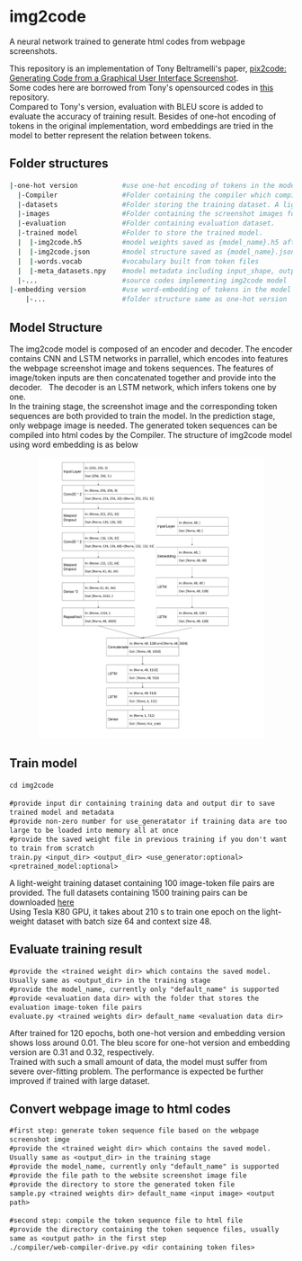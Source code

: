 # img2code
A neural network trained to generate html codes from webpage screenshots.

This repository is an implementation of Tony Beltramelli's paper, [pix2code: Generating Code from a Graphical User Interface Screenshot](https://arxiv.org/abs/1705.07962).   
Some codes here are borrowed from Tony's opensourced codes in [this](https://github.com/tonybeltramelli/pix2code.git) repository.  
Compared to Tony's version, evaluation with BLEU score is added to evaluate the accuracy of training result. Besides of one-hot encoding of tokens in the original implementation, word embeddings are tried in the model to better represent the relation between tokens.

## Folder structures
``` bash
|-one-hot version           #use one-hot encoding of tokens in the model
  |-Compiler                #Folder containing the compiler which compiles token sequence into html codes (from pix2code)
  |-datasets                #Folder storing the training dataset. A light-weight training dataset containing 100 image-token file pairs are provided. 
  |-images                  #Folder containing the screenshot images for test  
  |-evaluation              #Folder containing evaluation dataset.  
  |-trained model           #Folder to store the trained model.  
  |  |-img2code.h5          #model weights saved as {model_name}.h5 after training  
  |  |-img2code.json        #model structure saved as {model_name}.json after training    
  |  |-words.vocab          #vocabulary built from token files  
  |  |-meta_datasets.npy    #model metadata including input_shape, output_shape, etc  
  |-...                     #source codes implementing img2code model  
|-embedding version         #use word-embedding of tokens in the model
    |-...                   #folder structure same as one-hot version
```
## Model Structure
The img2code model is composed of an encoder and decoder. The encoder contains CNN and LSTM networks in parrallel, which encodes into features the webpage screenshot image and tokens sequences. The features of image/token inputs are then concatenated together and provide into the decoder.  
The decoder is an LSTM network, which infers tokens one by one.   
In the training stage, the screenshot image and the corresponding token sequences are both provided to train the model. In the prediction stage, only webpage image is needed. The generated token sequences can be compiled into html codes by the Compiler.
The structure of img2code model using word embedding is as below
<p align="center"><img src="/structure.jpg?raw=true" width="400px"></p>

## Train model
```
cd img2code

#provide input dir containing training data and output dir to save trained model and metadata
#provide non-zero number for use_generatator if training data are too large to be loaded into memory all at once
#provide the saved weight file in previous training if you don't want to train from scratch
train.py <input_dir> <output_dir> <use_generator:optional> <pretrained_model:optional>
```
A light-weight training dataset containing 100 image-token file pairs are provided. The full datasets containing 1500 training pairs can be downloaded [here](https://github.com/tonybeltramelli/pix2code.git)  
Using Tesla K80 GPU, it takes about 210 s to train one epoch on the light-weight dataset with batch size 64 and context size 48.
## Evaluate training result
```
#provide the <trained weight dir> which contains the saved model. Usually same as <output_dir> in the training stage
#provide the model_name, currently only "default_name" is supported
#provide <evaluation data dir> with the folder that stores the evaluation image-token file pairs
evaluate.py <trained weights dir> default_name <evaluation data dir>
```
After trained for 120 epochs, both one-hot version and embedding version shows loss around 0.01. The bleu score for one-hot version and embedding version are 0.31 and 0.32, respectively.  
Trained with such a small amount of data, the model must suffer from severe over-fitting problem. The performance is expected be further improved if trained with large dataset.

## Convert webpage image to html codes
```
#first step: generate token sequence file based on the webpage screenshot imge
#provide the <trained weight dir> which contains the saved model. Usually same as <output_dir> in the training stage
#provide the model_name, currently only "default_name" is supported
#provide the file path to the website screenshot image file
#provide the directory to store the generated token file
sample.py <trained weights dir> default_name <input image> <output path>

#second step: compile the token sequence file to html file
#provide the directory containing the token sequence files, usually same as <output path> in the first step
./compiler/web-compiler-drive.py <dir containing token files>
```
